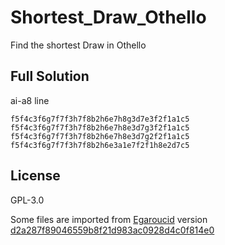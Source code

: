 # Shortest_Draw_Othello
Find the shortest Draw in Othello



## Full Solution

ai-a8 line

```
f5f4c3f6g7f7f3h7f8b2h6e7h8g3d7e3f2f1a1c5
f5f4c3f6g7f7f3h7f8b2h6e7h8e3d7g3f2f1a1c5
f5f4c3f6g7f7f3h7f8b2h6e7h8e3d7g2f2f1a1c5
f5f4c3f6g7f7f3h7f8b2h6e3a1e7f2f1h8e2d7c5
```





## License

GPL-3.0

Some files are imported from [Egaroucid](https://www.egaroucid.nyanyan.dev/en/) version [d2a287f89046559b8f21d983ac0928d4c0f814e0](https://github.com/Nyanyan/Egaroucid/tree/d2a287f89046559b8f21d983ac0928d4c0f814e0)
